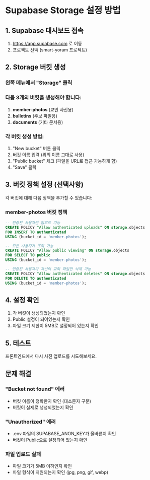 # Supabase Storage 설정 방법

## 1. Supabase 대시보드 접속
1. https://app.supabase.com 로 이동
2. 프로젝트 선택 (smart-yoram 프로젝트)

## 2. Storage 버킷 생성

### 왼쪽 메뉴에서 "Storage" 클릭

### 다음 3개의 버킷을 생성해야 합니다:
1. **member-photos** (교인 사진용)
2. **bulletins** (주보 파일용)
3. **documents** (기타 문서용)

### 각 버킷 생성 방법:
1. "New bucket" 버튼 클릭
2. 버킷 이름 입력 (위의 이름 그대로 사용)
3. "Public bucket" 체크 (파일을 URL로 접근 가능하게 함)
4. "Save" 클릭

## 3. 버킷 정책 설정 (선택사항)

각 버킷에 대해 다음 정책을 추가할 수 있습니다:

### member-photos 버킷 정책
```sql
-- 인증된 사용자만 업로드 가능
CREATE POLICY "Allow authenticated uploads" ON storage.objects
FOR INSERT TO authenticated
USING (bucket_id = 'member-photos');

-- 모든 사용자가 조회 가능
CREATE POLICY "Allow public viewing" ON storage.objects
FOR SELECT TO public
USING (bucket_id = 'member-photos');

-- 인증된 사용자가 자신의 교회 파일만 삭제 가능
CREATE POLICY "Allow authenticated deletes" ON storage.objects
FOR DELETE TO authenticated
USING (bucket_id = 'member-photos');
```

## 4. 설정 확인

1. 각 버킷이 생성되었는지 확인
2. Public 설정이 되어있는지 확인
3. 파일 크기 제한이 5MB로 설정되어 있는지 확인

## 5. 테스트

프론트엔드에서 다시 사진 업로드를 시도해보세요.

## 문제 해결

### "Bucket not found" 에러
- 버킷 이름이 정확한지 확인 (대소문자 구분)
- 버킷이 실제로 생성되었는지 확인

### "Unauthorized" 에러  
- .env 파일의 SUPABASE_ANON_KEY가 올바른지 확인
- 버킷이 Public으로 설정되어 있는지 확인

### 파일 업로드 실패
- 파일 크기가 5MB 이하인지 확인
- 파일 형식이 지원되는지 확인 (jpg, png, gif, webp)